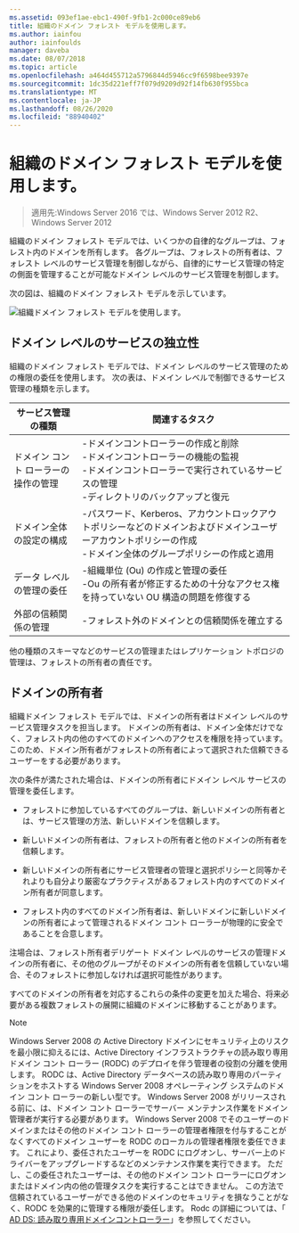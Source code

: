 ```yaml
---
ms.assetid: 093ef1ae-ebc1-490f-9fb1-2c000ce89eb6
title: 組織のドメイン フォレスト モデルを使用します。
ms.author: iainfou
author: iainfoulds
manager: daveba
ms.date: 08/07/2018
ms.topic: article
ms.openlocfilehash: a464d455712a5796844d5946cc9f6598bee9397e
ms.sourcegitcommit: 1dc35d221eff7f079d9209d92f14fb630f955bca
ms.translationtype: MT
ms.contentlocale: ja-JP
ms.lasthandoff: 08/26/2020
ms.locfileid: "88940402"
---
```

# <a name="using-the-organizational-domain-forest-model"></a>組織のドメイン フォレスト モデルを使用します。

> 適用先:Windows Server 2016 では、Windows Server 2012 R2、Windows Server 2012

組織のドメイン フォレスト モデルでは、いくつかの自律的なグループは、フォレスト内のドメインを所有します。 各グループは、フォレストの所有者は、フォレスト レベルのサービス管理を制御しながら、自律的にサービス管理の特定の側面を管理することが可能なドメイン レベルのサービス管理を制御します。

次の図は、組織のドメイン フォレスト モデルを示しています。

![組織ドメイン フォレスト モデルを使用します。](../../media/Using-the-Organizational-Domain-Forest-Model/c50a3c6a-b0e4-43ec-ad62-f05d05f0bbd2.gif)

## <a name="domain-level-service-autonomy"></a>ドメイン レベルのサービスの独立性

組織のドメイン フォレスト モデルでは、ドメイン レベルのサービス管理のための権限の委任を使用します。 次の表は、ドメイン レベルで制御できるサービス管理の種類を示します。

| サービス管理の種類 | 関連するタスク |
| -------------------------- |----------------- |
| ドメイン コント ローラーの操作の管理    | -ドメインコントローラーの作成と削除<br />-ドメインコントローラーの機能の監視<br />-ドメインコントローラーで実行されているサービスの管理<br />-ディレクトリのバックアップと復元 |
| ドメイン全体の設定の構成         | -パスワード、Kerberos、アカウントロックアウトポリシーなどのドメインおよびドメインユーザーアカウントポリシーの作成<br />-ドメイン全体のグループポリシーの作成と適用 |
| データ レベルの管理の委任       | -組織単位 (Ou) の作成と管理の委任<br />-Ou の所有者が修正するための十分なアクセス権を持っていない OU 構造の問題を修復する |
| 外部の信頼関係の管理 | -フォレスト外のドメインとの信頼関係を確立する |

他の種類のスキーマなどのサービスの管理またはレプリケーション トポロジの管理は、フォレストの所有者の責任です。

## <a name="domain-owner"></a>ドメインの所有者

組織ドメイン フォレスト モデルでは、ドメインの所有者はドメイン レベルのサービス管理タスクを担当します。 ドメインの所有者は、ドメイン全体だけでなく、フォレスト内の他のすべてのドメインへのアクセスを権限を持っています。 このため、ドメイン所有者がフォレストの所有者によって選択された信頼できるユーザーをする必要があります。

次の条件が満たされた場合は、ドメインの所有者にドメイン レベル サービスの管理を委任します。

- フォレストに参加しているすべてのグループは、新しいドメインの所有者とは、サービス管理の方法、新しいドメインを信頼します。

- 新しいドメインの所有者は、フォレストの所有者と他のドメインの所有者を信頼します。

- 新しいドメインの所有者にサービス管理者の管理と選択ポリシーと同等かそれよりも自分より厳密なプラクティスがあるフォレスト内のすべてのドメイン所有者が同意します。

- フォレスト内のすべてのドメイン所有者は、新しいドメインに新しいドメインの所有者によって管理されるドメイン コント ローラーが物理的に安全であることを合意します。

注場合は、フォレスト所有者デリゲート ドメイン レベルのサービスの管理ドメインの所有者に、その他のグループがそのドメインの所有者を信頼していない場合、そのフォレストに参加しなければ選択可能性があります。

すべてのドメインの所有者を対応するこれらの条件の変更を加えた場合、将来必要がある複数フォレストの展開に組織のドメインに移動することがあります。

> [!NOTE]
> Windows Server 2008 の Active Directory ドメインにセキュリティ上のリスクを最小限に抑えるには、Active Directory インフラストラクチャの読み取り専用ドメイン コント ローラー (RODC) のデプロイを伴う管理者の役割の分離を使用します。 RODC は、Active Directory データベースの読み取り専用のパーティションをホストする Windows Server 2008 オペレーティング システムのドメイン コント ローラーの新しい型です。 Windows Server 2008 がリリースされる前に、は、ドメイン コント ローラーでサーバー メンテナンス作業をドメイン管理者が実行する必要があります。 Windows Server 2008 でそのユーザーのドメインまたはその他のドメイン コント ローラーの管理者権限を付与することがなくすべてのドメイン ユーザーを RODC のローカルの管理者権限を委任できます。 これにより、委任されたユーザーを RODC にログオンし、サーバー上のドライバーをアップグレードするなどのメンテナンス作業を実行できます。 ただし、この委任されたユーザーは、その他のドメイン コント ローラーにログオンまたはドメイン内の他の管理タスクを実行することはできません。 この方法で信頼されているユーザーができる他のドメインのセキュリティを損なうことがなく、RODC を効果的に管理する権限が委任します。 Rodc の詳細については、「 [AD DS: 読み取り専用ドメインコントローラー](/previous-versions/windows/it-pro/windows-server-2008-r2-and-2008/cc732801(v=ws.10))」を参照してください。
